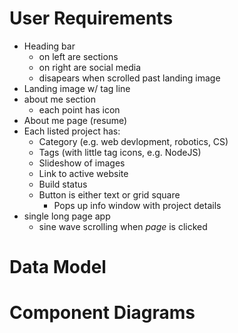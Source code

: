 # User Requirements

- Heading bar
  - on left are sections
  - on right are social media
  - disapears when scrolled past landing image
- Landing image w/ tag line
- about me section
  - each point has icon
- About me page (resume)
- Each listed project has:
  - Category (e.g. web devlopment, robotics, CS)
  - Tags (with little tag icons, e.g. NodeJS)
  - Slideshow of images
  - Link to active website
  - Build status
  - Button is either text or grid square
    - Pops up info window with project details
- single long page app
  - sine wave scrolling when *page* is clicked

# Data Model

# Component Diagrams
